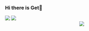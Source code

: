 ### Hi there is Get👋

<div align="left"> 
  <img src="https://github-readme-stats.vercel.app/api?username=Getttttttt&show_icons=true&theme=tokyonight" /> 
  <img src="https://github-readme-stats.vercel.app/api/top-langs/?username=Getttttttt" />
</div>

<div align="center"> <img src="https://github-readme-activity-graph.vercel.app/graph?username=Getttttttt&theme=xcode" /> </div>


<!--
**Getttttttt/Getttttttt** is a ✨ _special_ ✨ repository because its `README.md` (this file) appears on your GitHub profile.

Here are some ideas to get you started:

- 🔭 I’m currently working on ...
- 🌱 I’m currently learning ...
- 👯 I’m looking to collaborate on ...
- 🤔 I’m looking for help with ...
- 💬 Ask me about ...
- 📫 How to reach me: ...
- 😄 Pronouns: ...
- ⚡ Fun fact: ...
-->
